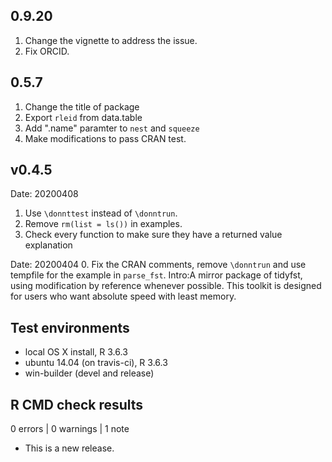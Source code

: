 
## 0.9.20
1. Change the vignette to address the issue.
2. Fix ORCID.

## 0.5.7
1. Change the title of package
2. Export `rleid` from data.table
3. Add ".name" paramter to `nest` and `squeeze`
4. Make modifications to pass CRAN test.

## v0.4.5

Date: 20200408
1. Use `\donnttest` instead of `\donntrun`.
2. Remove `rm(list = ls())` in examples.
3. Check every function to make sure they have a returned value explanation

Date: 20200404
0. Fix the CRAN comments, remove `\donntrun` and use tempfile for the example in `parse_fst`.
Intro:A mirror package of tidyfst, using modification by reference whenever possible. This toolkit is designed for users who want absolute speed with least memory.


## Test environments
* local OS X install, R 3.6.3
* ubuntu 14.04 (on travis-ci), R 3.6.3
* win-builder (devel and release)

## R CMD check results

0 errors | 0 warnings | 1 note

* This is a new release.

